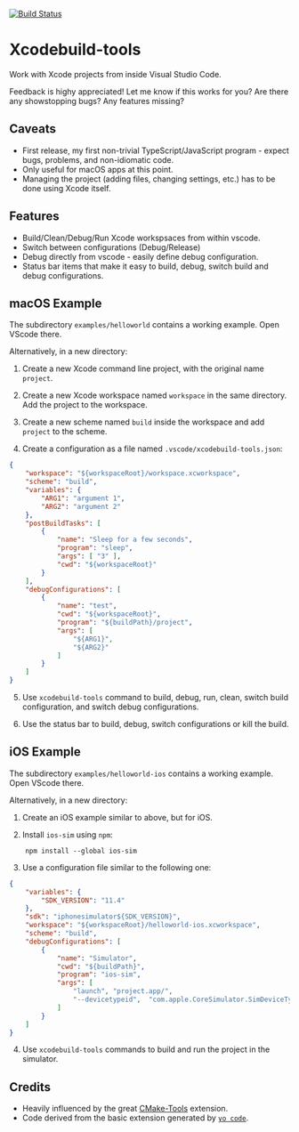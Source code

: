 [![Build Status](https://dev.azure.com/baruchs/vscode-xcodebuild-tools/_apis/build/status/sterin.vscode-xcodebuild-tools?branchName=master)](https://dev.azure.com/baruchs/vscode-xcodebuild-tools/_build/latest?definitionId=5&branchName=master)

# Xcodebuild-tools

Work with Xcode projects from inside Visual Studio Code.

Feedback is highy appreciated! Let me know if this works for you? Are there any showstopping bugs? Any features missing?

## Caveats

* First release, my first non-trivial TypeScript/JavaScript program - expect bugs, problems, and non-idiomatic code.
* Only useful for macOS apps at this point.
* Managing the project (adding files, changing settings, etc.) has to be done using Xcode itself.

## Features

* Build/Clean/Debug/Run Xcode workspsaces from within vscode.
* Switch between configurations (Debug/Release)
* Debug directly from vscode - easily define debug configuration.
* Status bar items that make it easy to build, debug, switch build and debug configurations.

## macOS Example

The subdirectory `examples/helloworld` contains a working example. Open VScode there.

Alternatively, in a new directory:

1. Create a new Xcode command line project, with the original name `project`.

2. Create a new Xcode workspace named `workspace` in the same directory. Add the project to the workspace.

3. Create a new scheme named `build` inside the workspace and add `project` to the scheme.

4. Create a configuration as a file named `.vscode/xcodebuild-tools.json`:

```json
{
    "workspace": "${workspaceRoot}/workspace.xcworkspace",
    "scheme": "build",
    "variables": {
        "ARG1": "argument 1",
        "ARG2": "argument 2"
    },
    "postBuildTasks": [
        {
            "name": "Sleep for a few seconds",
            "program": "sleep",
            "args": [ "3" ],
            "cwd": "${workspaceRoot}"
        }
    ],
    "debugConfigurations": [
        {
            "name": "test",
            "cwd": "${workspaceRoot}",
            "program": "${buildPath}/project",
            "args": [
                "${ARG1}",
                "${ARG2}"
            ]
        }
    ] 
}
```

5. Use `xcodebuild-tools` command to build, debug, run, clean, switch build configuration, and switch debug configurations.

6. Use the status bar to build, debug, switch configurations or kill the build.

## iOS Example

The subdirectory `examples/helloworld-ios` contains a working example. Open VScode there.

Alternatively, in a new directory:

1. Create an iOS example similar to above, but for iOS.

2. Install `ios-sim` using `npm`:

```shell
    npm install --global ios-sim
```

3. Use a configuration file similar to the following one:

```json
{
    "variables": {
        "SDK_VERSION": "11.4"
    },
    "sdk": "iphonesimulator${SDK_VERSION}",
    "workspace": "${workspaceRoot}/helloworld-ios.xcworkspace",
    "scheme": "build",
    "debugConfigurations": [
        {
            "name": "Simulator",
            "cwd": "${buildPath}",
            "program": "ios-sim",
            "args": [
                "launch", "project.app/",
                "--devicetypeid",  "com.apple.CoreSimulator.SimDeviceType.iPhone-7, ${SDK_VERSION}"
            ]
        }        
    ]
}
```

4. Use `xcodebuild-tools` commands to build and run the project in the simulator.


## Credits

* Heavily influenced by the great [CMake-Tools](https://github.com/vector-of-bool/vscode-cmake-tools) extension. 
* Code derived from the basic extension generated by [`yo code`](https://github.com/Microsoft/vscode-generator-code).
